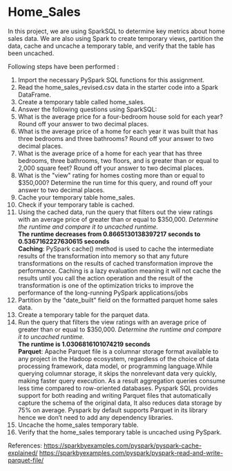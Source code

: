 # Home_Sales

In this project, we are using SparkSQL to determine key metrics about home sales data. We are also using Spark to create temporary views, partition the data, cache and uncache a temporary table, and verify that the table has been uncached.

Following steps have been performed :

1. Import the necessary PySpark SQL functions for this assignment.
2. Read the home_sales_revised.csv data in the starter code into a Spark DataFrame.
3. Create a temporary table called home_sales.
4. Answer the following questions using SparkSQL:
5. What is the average price for a four-bedroom house sold for each year? Round off your answer to two decimal places.
6. What is the average price of a home for each year it was built that has three bedrooms and three bathrooms? Round off your answer to two decimal places.
7. What is the average price of a home for each year that has three bedrooms, three bathrooms, two floors, and is greater than or equal to 2,000 square feet? Round off your answer to two decimal places.
8. What is the "view" rating for homes costing more than or equal to $350,000? Determine the run time for this query, and round off your answer to two decimal places.
9. Cache your temporary table home_sales.
10. Check if your temporary table is cached.
11. Using the cached data, run the query that filters out the view ratings with an average price of greater than or equal to $350,000. _Determine the runtime and compare it to uncached runtime._  
    **The runtime decreases from 0.8665130138397217 seconds to 0.5367162227630615 seconds**  
    **Caching**: PySpark cache() method is used to cache the intermediate results of the transformation into memory so that any future transformations on the results of cached transformation improve the performance. Caching is a lazy evaluation meaning it will not cache the results until you call the action operation and the result of the transformation is one of the optimization tricks to improve the performance of the long-running PySpark applications/jobs
12. Partition by the "date_built" field on the formatted parquet home sales data.
13. Create a temporary table for the parquet data.
14. Run the query that filters the view ratings with an average price of greater than or equal to $350,000. _Determine the runtime and compare it to uncached runtime._  
    **The runtime is 1.0306816101074219 seconds**  
    **Parquet**: Apache Parquet file is a columnar storage format available to any project in the Hadoop ecosystem, regardless of the choice of data processing framework, data model, or programming language.While querying columnar storage, it skips the nonrelevant data very quickly, making faster query execution. As a result aggregation queries consume less time compared to row-oriented databases.
    Pyspark SQL provides support for both reading and writing Parquet files that automatically capture the schema of the original data, It also reduces data storage by 75% on average. Pyspark by default supports Parquet in its library hence we don’t need to add any dependency libraries.
15. Uncache the home_sales temporary table.
16. Verify that the home_sales temporary table is uncached using PySpark.

References:
https://sparkbyexamples.com/pyspark/pyspark-cache-explained/
https://sparkbyexamples.com/pyspark/pyspark-read-and-write-parquet-file/
